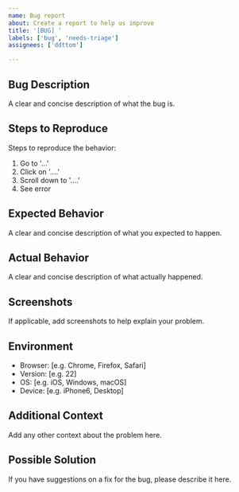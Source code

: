 ```yaml
---
name: Bug report
about: Create a report to help us improve
title: '[BUG] '
labels: ['bug', 'needs-triage']
assignees: ['ddttom']

---
```


## Bug Description
A clear and concise description of what the bug is.

## Steps to Reproduce
Steps to reproduce the behavior:
1. Go to '...'
2. Click on '....'
3. Scroll down to '....'
4. See error

## Expected Behavior
A clear and concise description of what you expected to happen.

## Actual Behavior
A clear and concise description of what actually happened.

## Screenshots
If applicable, add screenshots to help explain your problem.

## Environment
- Browser: [e.g. Chrome, Firefox, Safari]
- Version: [e.g. 22]
- OS: [e.g. iOS, Windows, macOS]
- Device: [e.g. iPhone6, Desktop]

## Additional Context
Add any other context about the problem here.

## Possible Solution
If you have suggestions on a fix for the bug, please describe it here.
